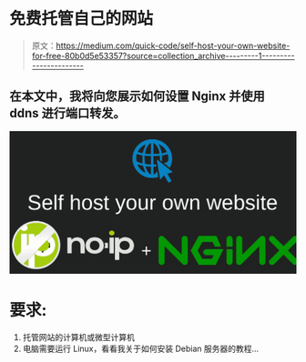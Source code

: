 # 免费托管自己的网站

> 原文：<https://medium.com/quick-code/self-host-your-own-website-for-free-80b0d5e53357?source=collection_archive---------1----------------------->

## 在本文中，我将向您展示如何设置 Nginx 并使用 ddns 进行端口转发。

![](img/70fd8b4c4d1e9398c56da7a0b5dbb602.png)

# 要求:

1.  托管网站的计算机或微型计算机
2.  电脑需要运行 Linux，看看我关于如何安装 Debian 服务器的教程…